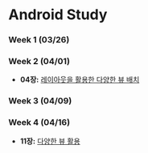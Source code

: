 # Android Study

### Week 1 (03/26)


### Week 2 (04/01)
- **04장:** [레이아웃을 활용한 다양한 뷰 배치](https://github.com/kdh-study/Android/edit/master/README.md)

### Week 3 (04/09)

### Week 4 (04/16)
- **11장:** [다양한 뷰 활용](https://github.com/kdh-study/Android/edit/master/README.md)
